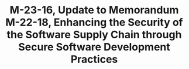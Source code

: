 ---
highlight: "false" 
title: "M-23-16, Update to Memorandum M-22-18, Enhancing the Security of the Software Supply Chain through Secure Software Development Practices "
description: "Deadlines are extended for agencies to collect attestations from software producers. Critical software attestations are due 3 months after OMB approves the common attestation form. All software attestations are due 6 months after approval.
Attestations only need to come from the producer of the end software product used by an agency, not creators of incorporated third-party components. Freely obtained, public domain proprietary software is excluded from attestation requirements. Whether contractor-developed software requires attestations depends on the agency's involvement in the full development lifecycle. If a producer cannot attest, agencies can accept a POA&M documenting risk mitigation practices and must request a deadline extension from OMB. Agencies must discontinue software use if no extension is approved."
url-link: "https://www.whitehouse.gov/wp-content/uploads/2023/06/M-23-16-Update-to-M-22-18-Enhancing-Software-Security.pdf"
type: "PDF"
gov-only: "false"
is-external: "true"
publication-date: "June 09, 2023"
reading-time: "10"
resource-type: "guidance"
filter: "p-filter"
audience: "security-compliance"
branded-offerings: "acquisition-policy-it-category"
---